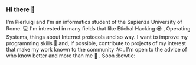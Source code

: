 ### Hi there :wave:

I'm Pierluigi and I'm an informatics student of the Sapienza University of Rome. :computer: 
I'm intrested in many fields that like Etichal Hacking :sunglasses: , Operating Systems, 
things about Internet protocols and so way.
I want to improve my programming skills :punch: and, if possible, contribute to projects of
my interest that make my work known to the community :V: .
I'm open to the advice of who know better and more than me :pray: .
Soon :bowtie:

###
